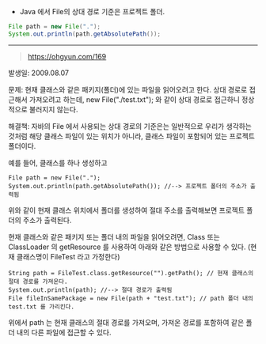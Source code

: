 - Java 에서 File의 상대 경로 기준은 프로젝트 폴더. 

```java
File path = new File(".");
System.out.println(path.getAbsolutePath());
```

---

> https://ohgyun.com/169

발생일: 2009.08.07

문제:
현재 클래스와 같은 패키지(폴더)에 있는 파일을 읽어오려고 한다.
상대 경로로 접근해서 가져오려고 하는데,
new File("./test.txt"); 와 같이 상대 경로로 접근하니 정상적으로 불러지지 않는다.

해결책:
자바의 File 에서 사용되는 상대 경로의 기준은는 일반적으로 우리가 생각하는 것처럼
해당 클래스 파일이 있는 위치가 아니라,
클래스 파일이 포함되어 있는 프로젝트 폴더이다.

예를 들어,
클래스를 하나 생성하고

    File path = new File(".");
    System.out.println(path.getAbsolutePath()); //--> 프로젝트 폴더의 주소가 출력됨

위와 같이 현재 클래스 위치에서 폴더를 생성하여 절대 주소를 출력해보면 프로젝트 폴더의 주소가 출력된다.


현재 클래스와 같은 패키지 또는 폴더 내의 파일을 읽어오려면,
Class 또는 ClassLoader 의 getResource 를 사용하여 아래와 같은 방법으로 사용할 수 있다.
(현재 클래스명이 FileTest 라고 가정한다)

    String path = FileTest.class.getResource("").getPath(); // 현재 클래스의 절대 경로를 가져온다.
    System.out.println(path); //--> 절대 경로가 출력됨
    File fileInSamePackage = new File(path + "test.txt"); // path 폴더 내의 test.txt 를 가리킨다.


위에서 path 는 현재 클래스의 절대 경로를 가져오며,
가져온 경로를 포함하여 같은 폴더 내의 다른 파일에 접근할 수 있다.